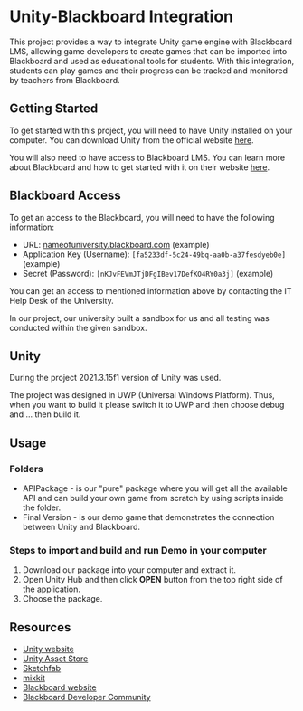 <!DOCTYPE html>
<html>
  <head>
   
  </head>
  <body>
    <h1>Unity-Blackboard Integration</h1>
    <p>This project provides a way to integrate Unity game engine with Blackboard LMS, allowing game developers to create games that can be imported into Blackboard and used as educational tools for students. With this integration, students can play games and their progress can be tracked and monitored by teachers from Blackboard.</p>
    <h2>Getting Started</h2>
    <p>To get started with this project, you will need to have Unity installed on your computer. You can download Unity from the official website <a href="https://unity.com/" target="_blank">here</a>.</p>
    <p>You will also need to have access to Blackboard LMS. You can learn more about Blackboard and how to get started with it on their website <a href="https://www.blackboard.com/" target="_blank">here</a>.</p>
    <h2>Blackboard Access</h2>
    <p>To get an access to the Blackboard, you will need to have the following information:</p>
    <ul>
      <li>URL: <a href="[nameofuniversity.blackboard.com]">nameofuniversity.blackboard.com</a> (example)</li>
      <li>Application Key (Username): <code>[fa5233df-5c24-49bq-aa0b-a37fesdyeb0e]</code> (example)</li>
      <li>Secret (Password): <code>[nKJvFEVmJTjDFgIBev17DefKO4RY0a3j]</code> (example)</li>
    </ul>
    <p>You can get an access to mentioned information above by contacting the IT Help Desk of the University.</p>
    <p>In our project, our university built a sandbox for us and all testing was conducted within the given sandbox.</p>
    <h2>Unity</h2>
    <p>During the project 2021.3.15f1 version of Unity was used.</p>
    <p>The project was designed in UWP (Universal Windows Platform). Thus, when you want to build it please switch it to UWP and then choose debug and ... then build it.</p>
    <h2>Usage</h2>
    <h3>Folders</h3>
    <ul>
      <li>APIPackage - is our "pure" package where you will get all the available API and can build your own game from scratch by using scripts inside the folder.</li>
      <li>Final Version - is our demo game that demonstrates the connection between Unity and Blackboard.</li>
    </ul>
    <h3>Steps to import and build and run Demo in your computer</h3>
    <ol>
      <li>Download our package into your computer and extract it.</li>
      <li>Open Unity Hub and then click <b>OPEN</b> button from the top right side of the application.</li>
      <li>Choose the package.</li>
    </ol>
    <h2>Resources</h2>
    <ul>
      <li><a href="https://unity.com/" target="_blank">Unity website</a></li>
      <li><a href="https://assetstore.unity.com/" target="_blank">Unity Asset Store</a></li>
      <li><a href="https://sketchfab.com/" target="_blank">Sketchfab</a></li>
      <li><a href="https://mixkit.co/" target="_blank">mixkit</a></li>
      <li><a href="https://www.blackboard.com/" target="_blank">Blackboard website</a></li>
      <li><a href="https://community.blackboard.com/community/developers" target="_blank">Blackboard Developer Community</a></li>
    </ul>
  </body>
</html>
